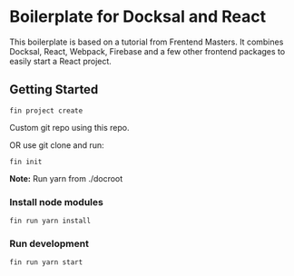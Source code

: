 # Boilerplate for Docksal and React

This boilerplate is based on a tutorial from Frentend Masters. It combines Docksal, React, Webpack, Firebase and a few other frontend packages to easily start a React project.

## Getting Started

`fin project create`

Custom git repo using this repo.

OR use git clone and run:

`fin init`

**Note:** Run yarn from ./docroot

### Install node modules

`fin run yarn install`

### Run development

`fin run yarn start`
